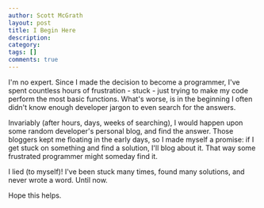 ```yaml
---
author: Scott McGrath
layout: post
title: I Begin Here
description: 
category:
tags: []
comments: true
---
```


I'm no expert. Since I made the decision to become a programmer, I've
spent countless hours of frustration - stuck - just trying to make my code perform
the most basic functions. What's worse, is in the beginning I often didn't know enough developer
jargon to even search for the answers.

Invariably (after hours, days, weeks of searching), I would happen upon some random developer's personal blog,
and find the answer. Those bloggers kept me floating in the early days, so I made
myself a promise: if I get stuck on something and find a solution, I'll blog
about it. That way some frustrated programmer might someday find it.

I lied (to myself)! I've been stuck many times, found many solutions, and
never wrote a word. Until now.

Hope this helps.
